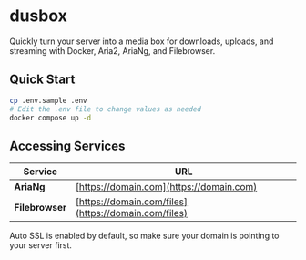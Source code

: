 # dusbox

Quickly turn your server into a media box for downloads, uploads, and streaming with Docker, Aria2, AriaNg, and Filebrowser.

## Quick Start

```sh
cp .env.sample .env
# Edit the .env file to change values as needed
docker compose up -d
```

## Accessing Services

| Service         | URL                                                  |
| --------------- | ---------------------------------------------------- |
| **AriaNg**      | [https://domain.com](https://domain.com)             |
| **Filebrowser** | [https://domain.com/files](https://domain.com/files) |

Auto SSL is enabled by default, so make sure your domain is pointing to your server first.
